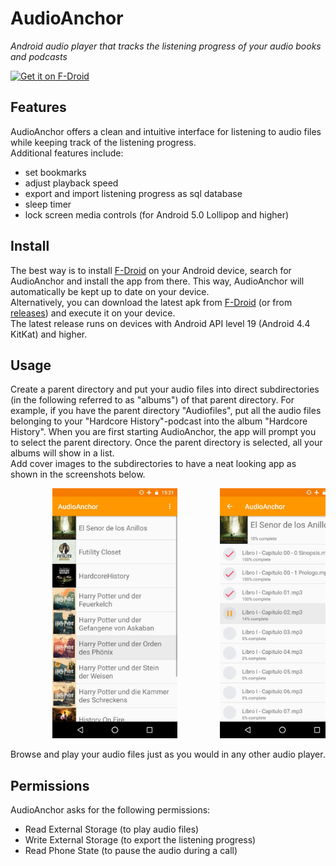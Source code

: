 # AudioAnchor
*Android audio player that tracks the listening progress of your audio books and podcasts*

<a href="https://f-droid.org/en/packages/com.prangesoftwaresolutions.audioanchor/" target="_blank">
<img src="https://f-droid.org/badge/get-it-on.png" alt="Get it on F-Droid" height="90"/></a>

## Features
AudioAnchor offers a clean and intuitive interface for listening to audio files while keeping track of the listening progress.\
Additional features include:
- set bookmarks
- adjust playback speed
- export and import listening progress as sql database
- sleep timer
- lock screen media controls (for Android 5.0 Lollipop and higher)

## Install
The best way is to install [F-Droid](https://f-droid.org/en/) on your Android device, search for AudioAnchor and install the app from there. This way, AudioAnchor will automatically be kept up to date on your device.\
Alternatively, you can download the latest apk from [F-Droid](https://f-droid.org/en/packages/com.prangesoftwaresolutions.audioanchor/) (or from [releases](https://github.com/flackbash/AudioAnchor/releases)) and execute it on your device.\
The latest release runs on devices with Android API level 19 (Android 4.4 KitKat) and higher.

## Usage
Create a parent directory and put your audio files into direct subdirectories (in the following referred to as "albums") of that parent directory.
For example, if you have the parent directory "Audiofiles", put all the audio files belonging to your "Hardcore History"-podcast into the album "Hardcore History".
When you are first starting AudioAnchor, the app will prompt you to select the parent directory.
Once the parent directory is selected, all your albums will show in a list.\
Add cover images to the subdirectories to have a neat looking app as shown in the screenshots below.
<pre>
        <img src="https://github.com/flackbash/AudioAnchor/blob/master/metadata/android/en-US/phoneScreenshots/01MainActivity.jpg" height="400"/>        <img src="https://github.com/flackbash/AudioAnchor/blob/master/metadata/android/en-US/phoneScreenshots/10AlbumActivityLOTR.jpg" height="400"/>        <img src="https://github.com/flackbash/AudioAnchor/blob/master/metadata/android/en-US/phoneScreenshots/20PlayActivityLOTR.jpg" height="400"/>
</pre>

Browse and play your audio files just as you would in any other audio player.

## Permissions
AudioAnchor asks for the following permissions:
- Read External Storage (to play audio files)
- Write External Storage (to export the listening progress)
- Read Phone State (to pause the audio during a call)
